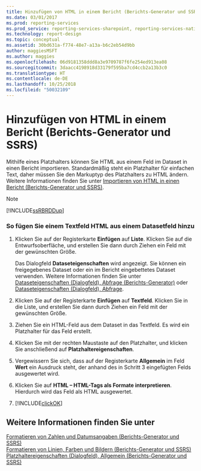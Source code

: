 ```yaml
---
title: Hinzufügen von HTML in einem Bericht (Berichts-Generator und SSRS) | Microsoft-Dokumentation
ms.date: 03/01/2017
ms.prod: reporting-services
ms.prod_service: reporting-services-sharepoint, reporting-services-native
ms.technology: report-design
ms.topic: conceptual
ms.assetid: 30bd631a-f774-48e7-a13a-b6c2eb54d9bb
author: maggiesMSFT
ms.author: maggies
ms.openlocfilehash: 06d9181358ddd8a3e9709787f6fe254ed913ea08
ms.sourcegitcommit: 3daacc4198918d33179f595ba7cd4ccb2a13b3c0
ms.translationtype: HT
ms.contentlocale: de-DE
ms.lasthandoff: 10/25/2018
ms.locfileid: "50032109"
---
```

# <a name="add-html-into-a-report-report-builder-and-ssrs"></a>Hinzufügen von HTML in einem Bericht (Berichts-Generator und SSRS)
  Mithilfe eines Platzhalters können Sie HTML aus einem Feld im Dataset in einen Bericht importieren. Standardmäßig steht ein Platzhalter für einfachen Text, daher müssen Sie den Markuptyp des Platzhalters zu HTML ändern. Weitere Informationen finden Sie unter [Importieren von HTML in einen Bericht (Berichts-Generator und SSRS)](../../reporting-services/report-design/importing-html-into-a-report-report-builder-and-ssrs.md).  
  
> [!NOTE]  
>  [!INCLUDE[ssRBRDDup](../../includes/ssrbrddup-md.md)]  
  
### <a name="to-add-html-from-a-field-in-your-dataset-into-a-text-box"></a>So fügen Sie einem Textfeld HTML aus einem Datasetfeld hinzu  
  
1.  Klicken Sie auf der Registerkarte **Einfügen** auf **Liste**. Klicken Sie auf die Entwurfsoberfläche, und erstellen Sie dann durch Ziehen ein Feld mit der gewünschten Größe.  
  
     Das Dialogfeld **Dataseteigenschaften** wird angezeigt. Sie können ein freigegebenes Dataset oder ein im Bericht eingebettetes Dataset verwenden. Weitere Informationen finden Sie unter [Dataseteigenschaften (Dialogfeld), Abfrage (Berichts-Generator)](../../reporting-services/report-data/dataset-properties-dialog-box-query-report-builder.md) oder [Dataseteigenschaften (Dialogfeld), Abfrage](https://msdn.microsoft.com/library/1fa34a4b-7de0-4e92-99fa-bc28a206773f).  
  
2.  Klicken Sie auf der Registerkarte **Einfügen** auf **Textfeld**. Klicken Sie in die Liste, und erstellen Sie dann durch Ziehen ein Feld mit der gewünschten Größe.  
  
3.  Ziehen Sie ein HTML-Feld aus dem Dataset in das Textfeld. Es wird ein Platzhalter für das Feld erstellt.  
  
4.  Klicken Sie mit der rechten Maustaste auf den Platzhalter, und klicken Sie anschließend auf **Platzhaltereigenschaften**.  
  
5.  Vergewissern Sie sich, dass auf der Registerkarte **Allgemein** im Feld **Wert** ein Ausdruck steht, der anhand des in Schritt 3 eingefügten Felds ausgewertet wird.  
  
6.  Klicken Sie auf **HTML – HTML-Tags als Formate interpretieren**. Hierdurch wird das Feld als HTML ausgewertet.  
  
7.  [!INCLUDE[clickOK](../../includes/clickok-md.md)]  
  
## <a name="see-also"></a>Weitere Informationen finden Sie unter  
 [Formatieren von Zahlen und Datumsangaben &#40;Berichts-Generator und SSRS&#41;](../../reporting-services/report-design/formatting-numbers-and-dates-report-builder-and-ssrs.md)   
 [Formatieren von Linien, Farben und Bildern &#40;Berichts-Generator und SSRS&#41;](../../reporting-services/report-design/formatting-lines-colors-and-images-report-builder-and-ssrs.md)   
 [Platzhaltereigenschaften (Dialogfeld), Allgemein (Berichts-Generator und SSRS)](https://msdn.microsoft.com/library/7a867736-a3b0-4b5a-b3e5-fe7c8d7618a8)  
  
  
